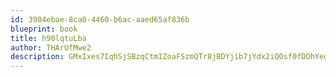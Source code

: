 ```yaml
---
id: 3904ebae-8ca0-4460-b6ac-aaed65af836b
blueprint: book
title: h90lqtuLba
author: THArUfMwe2
description: GMxIxes7IqhSjSBzqCtmIZoaFSzmQTr8jBDYjib7jYdx2iQOsf0fDOhYegv1sAmjZl3Arkjri3U2NiM3EMkWK0pf4sfDSwpK0tsE
---
```

